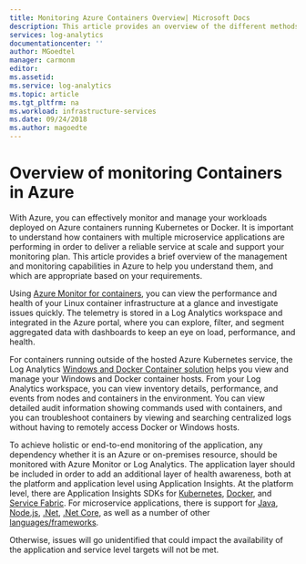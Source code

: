```yaml
---
title: Monitoring Azure Containers Overview| Microsoft Docs
description: This article provides an overview of the different methods available in Azure to monitor Containers in Azure to quickly understand a clusters health and availability.
services: log-analytics
documentationcenter: ''
author: MGoedtel
manager: carmonm
editor: 
ms.assetid: 
ms.service: log-analytics
ms.topic: article
ms.tgt_pltfrm: na
ms.workload: infrastructure-services
ms.date: 09/24/2018
ms.author: magoedte
---
```


# Overview of monitoring Containers in Azure
With Azure, you can effectively monitor and manage your workloads deployed on Azure containers running Kubernetes or Docker. It is important to understand how containers with multiple microservice applications are performing in order to deliver a reliable service at scale and support your monitoring plan. This article provides a brief overview of the management and monitoring capabilities in Azure to help you understand them, and which are appropriate based on your requirements.

Using [Azure Monitor for containers](container-insights-overview.md), you can view the performance and health of your Linux container infrastructure at a glance and investigate issues quickly. The telemetry is stored in a Log Analytics workspace and integrated in the Azure portal, where you can explore, filter, and segment aggregated data with dashboards to keep an eye on load, performance, and health.  

For containers running outside of the hosted Azure Kubernetes service, the Log Analytics [Windows and Docker Container solution](../../azure-monitor/insights/containers.md) helps you view and manage your Windows and Docker container hosts. From your Log Analytics workspace, you can view inventory details, performance, and events from nodes and containers in the environment. You can view detailed audit information showing commands used with containers, and you can troubleshoot containers by viewing and searching centralized logs without having to remotely access Docker or Windows hosts.

To achieve holistic or end-to-end monitoring of the application, any dependency whether it is an Azure or on-premises resource, should be monitored with Azure Monitor or Log Analytics.  The application layer should be included in order to add an additional layer of health awareness, both at the platform and application level using Application Insights. At the platform level, there are Application Insights SDKs for [Kubernetes]( https://github.com/Microsoft/ApplicationInsights-Kubernetes), [Docker](https://hub.docker.com/r/microsoft/applicationinsights/), and [Service Fabric](https://docs.microsoft.com/azure/service-fabric/service-fabric-diagnostics-event-analysis-appinsights). For microservice applications, there is support for [Java](../../azure-monitor/app/java-get-started.md), [Node.js](../../application-insights/app-insights-nodejs-quick-start.md), [.Net](../../azure-monitor/app/asp-net.md), [.Net  Core](../../azure-monitor/app/asp-net-core.md), as well as a number of other [languages/frameworks](../../azure-monitor/app/platforms.md). 

Otherwise, issues will go unidentified that could impact the availability of the application and service level targets will not be met.  
